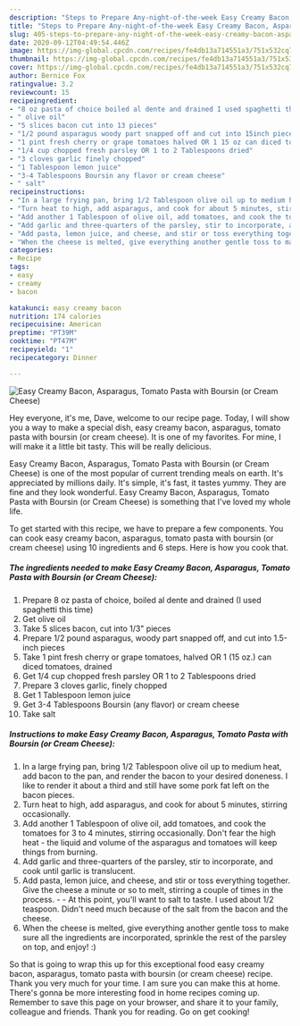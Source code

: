 ```yaml
---
description: "Steps to Prepare Any-night-of-the-week Easy Creamy Bacon, Asparagus, Tomato Pasta with Boursin (or Cream Cheese)"
title: "Steps to Prepare Any-night-of-the-week Easy Creamy Bacon, Asparagus, Tomato Pasta with Boursin (or Cream Cheese)"
slug: 405-steps-to-prepare-any-night-of-the-week-easy-creamy-bacon-asparagus-tomato-pasta-with-boursin-or-cream-cheese
date: 2020-09-12T04:49:54.446Z
image: https://img-global.cpcdn.com/recipes/fe4db13a714551a3/751x532cq70/easy-creamy-bacon-asparagus-tomato-pasta-with-boursin-or-cream-cheese-recipe-main-photo.jpg
thumbnail: https://img-global.cpcdn.com/recipes/fe4db13a714551a3/751x532cq70/easy-creamy-bacon-asparagus-tomato-pasta-with-boursin-or-cream-cheese-recipe-main-photo.jpg
cover: https://img-global.cpcdn.com/recipes/fe4db13a714551a3/751x532cq70/easy-creamy-bacon-asparagus-tomato-pasta-with-boursin-or-cream-cheese-recipe-main-photo.jpg
author: Bernice Fox
ratingvalue: 3.2
reviewcount: 15
recipeingredient:
- "8 oz pasta of choice boiled al dente and drained I used spaghetti this time"
- " olive oil"
- "5 slices bacon cut into 13 pieces"
- "1/2 pound asparagus woody part snapped off and cut into 15inch pieces"
- "1 pint fresh cherry or grape tomatoes halved OR 1 15 oz can diced tomatoes drained"
- "1/4 cup chopped fresh parsley OR 1 to 2 Tablespoons dried"
- "3 cloves garlic finely chopped"
- "1 Tablespoon lemon juice"
- "3-4 Tablespoons Boursin any flavor or cream cheese"
- " salt"
recipeinstructions:
- "In a large frying pan, bring 1/2 Tablespoon olive oil up to medium heat, add bacon to the pan, and render the bacon to your desired doneness. I like to render it about a third and still have some pork fat left on the bacon pieces."
- "Turn heat to high, add asparagus, and cook for about 5 minutes, stirring occasionally."
- "Add another 1 Tablespoon of olive oil, add tomatoes, and cook the tomatoes for 3 to 4 minutes, stirring occasionally. Don&#39;t fear the high heat - the liquid and volume of the asparagus and tomatoes will keep things from burning."
- "Add garlic and three-quarters of the parsley, stir to incorporate, and cook until garlic is translucent."
- "Add pasta, lemon juice, and cheese, and stir or toss everything together. Give the cheese a minute or so to melt, stirring a couple of times in the process.   At this point, you&#39;ll want to salt to taste. I used about 1/2 teaspoon. Didn&#39;t need much because of the salt from the bacon and the cheese."
- "When the cheese is melted, give everything another gentle toss to make sure all the ingredients are incorporated, sprinkle the rest of the parsley on top, and enjoy! :)"
categories:
- Recipe
tags:
- easy
- creamy
- bacon

katakunci: easy creamy bacon 
nutrition: 174 calories
recipecuisine: American
preptime: "PT39M"
cooktime: "PT47M"
recipeyield: "1"
recipecategory: Dinner

---
```



![Easy Creamy Bacon, Asparagus, Tomato Pasta with Boursin (or Cream Cheese)](https://img-global.cpcdn.com/recipes/fe4db13a714551a3/751x532cq70/easy-creamy-bacon-asparagus-tomato-pasta-with-boursin-or-cream-cheese-recipe-main-photo.jpg)

Hey everyone, it's me, Dave, welcome to our recipe page. Today, I will show you a way to make a special dish, easy creamy bacon, asparagus, tomato pasta with boursin (or cream cheese). It is one of my favorites. For mine, I will make it a little bit tasty. This will be really delicious.

Easy Creamy Bacon, Asparagus, Tomato Pasta with Boursin (or Cream Cheese) is one of the most popular of current trending meals on earth. It's appreciated by millions daily. It's simple, it's fast, it tastes yummy. They are fine and they look wonderful. Easy Creamy Bacon, Asparagus, Tomato Pasta with Boursin (or Cream Cheese) is something that I've loved my whole life.




To get started with this recipe, we have to prepare a few components. You can cook easy creamy bacon, asparagus, tomato pasta with boursin (or cream cheese) using 10 ingredients and 6 steps. Here is how you cook that.

<!--inarticleads1-->

##### The ingredients needed to make Easy Creamy Bacon, Asparagus, Tomato Pasta with Boursin (or Cream Cheese):

1. Prepare 8 oz pasta of choice, boiled al dente and drained (I used spaghetti this time)
1. Get  olive oil
1. Take 5 slices bacon, cut into 1/3&#34; pieces
1. Prepare 1/2 pound asparagus, woody part snapped off, and cut into 1.5-inch pieces
1. Take 1 pint fresh cherry or grape tomatoes, halved OR 1 (15 oz.) can diced tomatoes, drained
1. Get 1/4 cup chopped fresh parsley OR 1 to 2 Tablespoons dried
1. Prepare 3 cloves garlic, finely chopped
1. Get 1 Tablespoon lemon juice
1. Get 3-4 Tablespoons Boursin (any flavor) or cream cheese
1. Take  salt




<!--inarticleads2-->

##### Instructions to make Easy Creamy Bacon, Asparagus, Tomato Pasta with Boursin (or Cream Cheese):

1. In a large frying pan, bring 1/2 Tablespoon olive oil up to medium heat, add bacon to the pan, and render the bacon to your desired doneness. I like to render it about a third and still have some pork fat left on the bacon pieces.
1. Turn heat to high, add asparagus, and cook for about 5 minutes, stirring occasionally.
1. Add another 1 Tablespoon of olive oil, add tomatoes, and cook the tomatoes for 3 to 4 minutes, stirring occasionally. Don&#39;t fear the high heat - the liquid and volume of the asparagus and tomatoes will keep things from burning.
1. Add garlic and three-quarters of the parsley, stir to incorporate, and cook until garlic is translucent.
1. Add pasta, lemon juice, and cheese, and stir or toss everything together. Give the cheese a minute or so to melt, stirring a couple of times in the process.  -  - At this point, you&#39;ll want to salt to taste. I used about 1/2 teaspoon. Didn&#39;t need much because of the salt from the bacon and the cheese.
1. When the cheese is melted, give everything another gentle toss to make sure all the ingredients are incorporated, sprinkle the rest of the parsley on top, and enjoy! :)




So that is going to wrap this up for this exceptional food easy creamy bacon, asparagus, tomato pasta with boursin (or cream cheese) recipe. Thank you very much for your time. I am sure you can make this at home. There's gonna be more interesting food in home recipes coming up. Remember to save this page on your browser, and share it to your family, colleague and friends. Thank you for reading. Go on get cooking!
